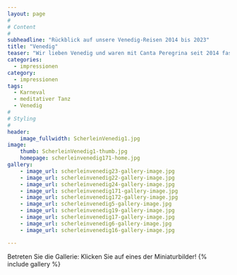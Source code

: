 ```yaml
---
layout: page
#
# Content
#
subheadline: "Rückblick auf unsere Venedig-Reisen 2014 bis 2023"
title: "Venedig"
teaser: "Wir lieben Venedig und waren mit Canta Peregrina seit 2014 fast jedes Jahr zum Karneval oder im Sommer zu Besuch. Hier können Sie sich mit uns nach Venedig träumen oder mit den Bildern der letzten Jahre in Erinnerungen schwelgen!"
categories:
  - impressionen
category:
  - impressionen
tags:
  - Karneval
  - meditativer Tanz
  - Venedig
#
# Styling
#
header:
    image_fullwidth: ScherleinVenedig1.jpg
image:
    thumb: ScherleinVenedig1-thumb.jpg
    homepage: scherleinvenedig171-home.jpg
gallery:
    - image_url: scherleinvenedig23-gallery-image.jpg
    - image_url: scherleinvenedig22-gallery-image.jpg
    - image_url: scherleinvenedig24-gallery-image.jpg
    - image_url: scherleinvenedig171-gallery-image.jpg
    - image_url: scherleinvenedig172-gallery-image.jpg
    - image_url: scherleinvenedig5-gallery-image.jpg
    - image_url: scherleinvenedig19-gallery-image.jpg
    - image_url: scherleinvenedig17-gallery-image.jpg
    - image_url: scherleinvenedig6-gallery-image.jpg
    - image_url: scherleinvenedig16-gallery-image.jpg

---
```


Betreten Sie die Gallerie: Klicken Sie auf eines der Miniaturbilder!
{% include gallery %}
